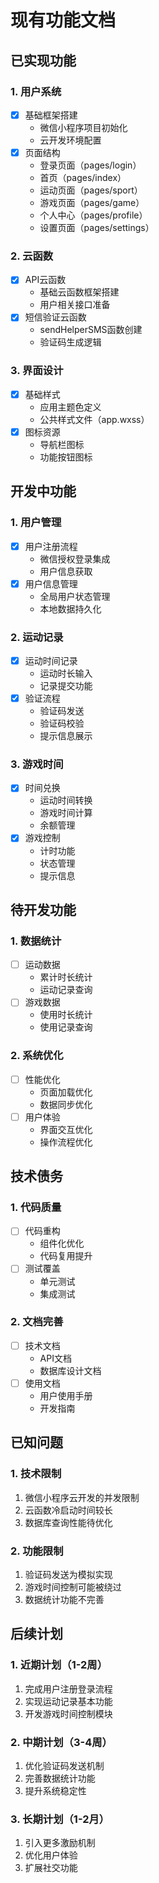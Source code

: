 # 现有功能文档

## 已实现功能

### 1. 用户系统
- [x] 基础框架搭建
  - 微信小程序项目初始化
  - 云开发环境配置
- [x] 页面结构
  - 登录页面（pages/login）
  - 首页（pages/index）
  - 运动页面（pages/sport）
  - 游戏页面（pages/game）
  - 个人中心（pages/profile）
  - 设置页面（pages/settings）

### 2. 云函数
- [x] API云函数
  - 基础云函数框架搭建
  - 用户相关接口准备
- [x] 短信验证云函数
  - sendHelperSMS函数创建
  - 验证码生成逻辑

### 3. 界面设计
- [x] 基础样式
  - 应用主题色定义
  - 公共样式文件（app.wxss）
- [x] 图标资源
  - 导航栏图标
  - 功能按钮图标

## 开发中功能

### 1. 用户管理
- [x] 用户注册流程
  - 微信授权登录集成
  - 用户信息获取
- [x] 用户信息管理
  - 全局用户状态管理
  - 本地数据持久化

### 2. 运动记录
- [x] 运动时间记录
  - 运动时长输入
  - 记录提交功能
- [x] 验证流程
  - 验证码发送
  - 验证码校验
  - 提示信息展示

### 3. 游戏时间
- [x] 时间兑换
  - 运动时间转换
  - 游戏时间计算
  - 余额管理
- [x] 游戏控制
  - 计时功能
  - 状态管理
  - 提示信息

## 待开发功能

### 1. 数据统计
- [ ] 运动数据
  - 累计时长统计
  - 运动记录查询
- [ ] 游戏数据
  - 使用时长统计
  - 使用记录查询

### 2. 系统优化
- [ ] 性能优化
  - 页面加载优化
  - 数据同步优化
- [ ] 用户体验
  - 界面交互优化
  - 操作流程优化

## 技术债务

### 1. 代码质量
- [ ] 代码重构
  - 组件化优化
  - 代码复用提升
- [ ] 测试覆盖
  - 单元测试
  - 集成测试

### 2. 文档完善
- [ ] 技术文档
  - API文档
  - 数据库设计文档
- [ ] 使用文档
  - 用户使用手册
  - 开发指南

## 已知问题

### 1. 技术限制
1. 微信小程序云开发的并发限制
2. 云函数冷启动时间较长
3. 数据库查询性能待优化

### 2. 功能限制
1. 验证码发送为模拟实现
2. 游戏时间控制可能被绕过
3. 数据统计功能不完善

## 后续计划

### 1. 近期计划（1-2周）
1. 完成用户注册登录流程
2. 实现运动记录基本功能
3. 开发游戏时间控制模块

### 2. 中期计划（3-4周）
1. 优化验证码发送机制
2. 完善数据统计功能
3. 提升系统稳定性

### 3. 长期计划（1-2月）
1. 引入更多激励机制
2. 优化用户体验
3. 扩展社交功能